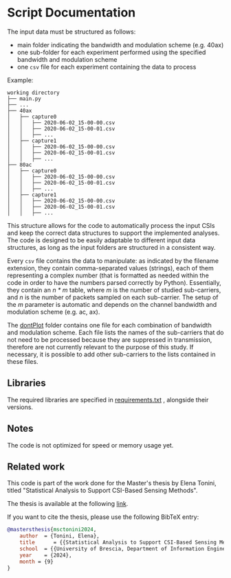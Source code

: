 # Script Documentation

The input data must be structured as follows:

* main folder indicating the bandwidth and modulation scheme
  (e.g. 40ax)
* one sub-folder for each experiment performed using the
  specified bandwidth and modulation scheme
* one `csv` file for each experiment containing the data to process

Example:

```
working directory
├── main.py
├── ...
├── 40ax
│   ├── capture0
│   │   ├── 2020-06-02_15-00-00.csv
│   │   ├── 2020-06-02_15-00-01.csv
│   │   ├── ...
│   ├── capture1
│   │   ├── 2020-06-02_15-00-00.csv
│   │   ├── 2020-06-02_15-00-01.csv
│   │   ├── ...
├── 80ac
│   ├── capture0
│   │   ├── 2020-06-02_15-00-00.csv
│   │   ├── 2020-06-02_15-00-01.csv
│   │   ├── ...
│   ├── capture1
│   │   ├── 2020-06-02_15-00-00.csv
│   │   ├── 2020-06-02_15-00-01.csv
│   │   ├── ...
```

This structure allows for the code to automatically process the input
CSIs and keep the correct data structures to support the implemented
analyses. The code is designed to be easily adaptable to different
input data structures, as long as the input folders are structured in
a consistent way.

Every `csv` file contains the data to manipulate: as
indicated by the filename extension, they contain
comma-separated values (strings), each of them representing
a complex number (that is formatted as needed within the code
in order to have the numbers parsed correctly
by Python).
Essentially, they contain an _n * m_ table,
where _m_ is the number of studied sub-carriers, and _n_
is the number of packets sampled on each sub-carrier.
The setup of the _m_ parameter is automatic and depends on
the channel bandwidth and modulation scheme (e.g. ac, ax).

The [dontPlot](dontPlot) folder contains one file for each
combination of bandwidth and modulation scheme.
Each file lists the names of the
sub-carriers that do not need to be processed because they
are suppressed in transmission, therefore are not currently
relevant to the purpose of this study.
If necessary, it is possible to add other sub-carriers to
the lists contained in these files.

## Libraries

The required libraries are specified in [requirements.txt](requirements.txt)
, alongside their versions.

## Notes

The code is not optimized for speed or memory usage yet.

## Related work

This code is part of the work done for the Master's thesis by
Elena Tonini, titled "Statistical Analysis to Support CSI-Based Sensing Methods".

The thesis is available at the following
[link](https://ans.unibs.it/assets/documents/thesis/tesiMS_elena_tonini.pdf).

If you want to cite the thesis, please use the following BibTeX entry:

```bibtex
@mastersthesis{msctonini2024,
    author  = {Tonini, Elena},
    title      = {{Statistical Analysis to Support CSI-Based Sensing Methods}},
    school  = {{University of Brescia, Department of Information Engineering --- Advanced Networking Systems (ANS) group}},
    year    = {2024},
    month = {9}
}
```